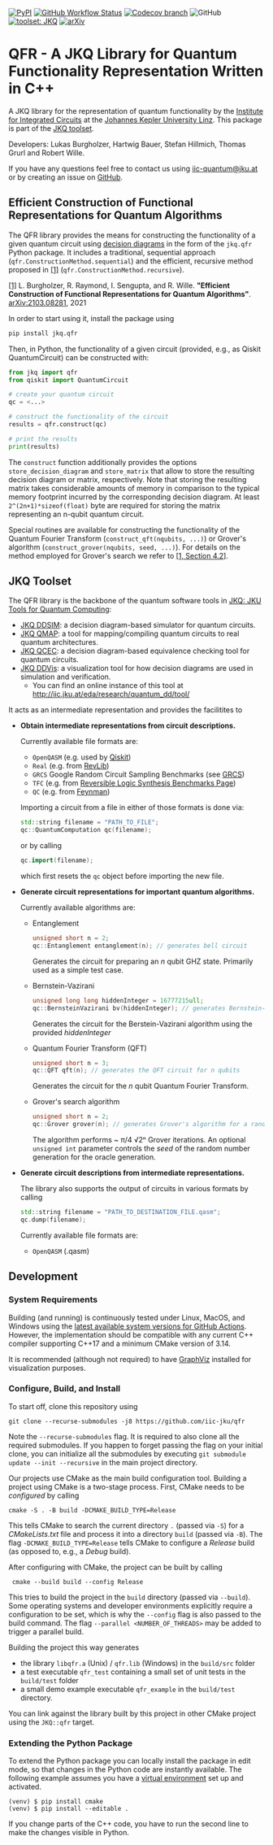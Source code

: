 [![PyPI](https://img.shields.io/pypi/v/jkq.qfr?logo=pypi&style=plastic)](https://pypi.org/project/jkq.qfr/)
[![GitHub Workflow Status](https://img.shields.io/github/workflow/status/iic-jku/qfr/CI?logo=github&style=plastic)](https://github.com/iic-jku/qfr/actions?query=workflow%3A%22CI%22)
[![Codecov branch](https://img.shields.io/codecov/c/github/iic-jku/qfr/master?label=codecov&logo=codecov&style=plastic)](https://codecov.io/gh/iic-jku/qfr)
![GitHub](https://img.shields.io/github/license/iic-jku/qcec?style=plastic)
[![toolset: JKQ](https://img.shields.io/badge/toolset-JKQ-blue?style=plastic)](https://github.com/iic-jku/jkq)
[![arXiv](https://img.shields.io/static/v1?label=arXiv&message=2103.08281&color=inactive&style=plastic)](https://arxiv.org/abs/2103.08281)

# QFR - A JKQ Library for Quantum Functionality Representation Written in C++

A JKQ library for the representation of quantum functionality by the [Institute for Integrated Circuits](http://iic.jku.at/eda/) at the [Johannes Kepler University Linz](https://jku.at). This package is part of the [JKQ toolset](https://github.com/iic-jku/jkq).

Developers: Lukas Burgholzer, Hartwig Bauer, Stefan Hillmich, Thomas Grurl and Robert Wille.

If you have any questions feel free to contact us using [iic-quantum@jku.at](mailto:iic-quantum@jku.at) or by creating an issue on [GitHub](https://github.com/iic-jku/qfr/issues).

## Efficient Construction of Functional Representations for Quantum Algorithms
The QFR library provides the means for constructing the functionality of a given quantum circuit using [decision diagrams](https://iic.jku.at/eda/research/quantum_dd) in the form of the `jkq.qfr` Python package. 
It includes a traditional, sequential approach (`qfr.ConstructionMethod.sequential`) and the efficient, recursive method proposed in [[1]](https://arxiv.org/abs/2103.08281) (`qfr.ConstructionMethod.recursive`).

[[1]](https://arxiv.org/abs/2103.08281) L. Burgholzer, R. Raymond, I. Sengupta, and R. Wille. **"Efficient Construction of Functional Representations for Quantum Algorithms"**. [arXiv:2103.08281](https://arxiv.org/abs/2103.08281), 2021

In order to start using it, install the package using
```bash
pip install jkq.qfr
```
Then, in Python, the functionality of a given circuit (provided, e.g., as Qiskit QuantumCircuit) can be constructed with:
```python
from jkq import qfr
from qiskit import QuantumCircuit

# create your quantum circuit
qc = <...>

# construct the functionality of the circuit
results = qfr.construct(qc)

# print the results
print(results)
```
The `construct` function additionally provides the options `store_decision_diagram` and `store_matrix` that allow to store the resulting decision diagram or matrix, respectively. Note that storing the resulting matrix takes considerable amounts of memory in comparison to the typical memory footprint incurred by the corresponding decision diagram. At least `2^(2n+1)*sizeof(float)` byte are required for storing the matrix representing an n-qubit quantum circuit.

Special routines are available for constructing the functionality of the Quantum Fourier Transform (`construct_qft(nqubits, ...)`) or Grover's algorithm (`construct_grover(nqubits, seed, ...)`). For details on the method employed for Grover's search we refer to [[1, Section 4.2]](https://arxiv.org/abs/2103.08281).

## JKQ Toolset

The QFR library is the backbone of the quantum software tools in [JKQ: JKU Tools for Quantum Computing](https://iic.jku.at/files/eda/2020_iccad_jku_tools_for_quantum_computing.pdf):
- [JKQ DDSIM](https://github.com/iic-jku/ddsim): a decision diagram-based simulator for quantum circuits.
- [JKQ QMAP](https://github.com/iic-jku/qmap): a tool for mapping/compiling quantum circuits to real quantum architectures.
- [JKQ QCEC](https://github.com/iic-jku/qcec): a decision diagram-based equivalence checking tool for quantum circuits.
- [JKQ DDVis](http://github.com/iic-jku/ddvis): a visualization tool for how decision diagrams are used in simulation and verification.
    - You can find an online instance of this tool at http://iic.jku.at/eda/research/quantum_dd/tool/

It acts as an intermediate representation and provides the facilitites to
* **Obtain intermediate representations from circuit descriptions.**

  Currently available file formats are:

    * `OpenQASM` (e.g. used by [Qiskit](https://github.com/Qiskit/qiskit))
    * `Real` (e.g. from [RevLib](http://revlib.org))
    * `GRCS` Google Random Circuit Sampling Benchmarks (see [GRCS](https://github.com/sboixo/GRCS))
    * `TFC` (e.g. from [Reversible Logic Synthesis Benchmarks Page](http://webhome.cs.uvic.ca/~dmaslov/mach-read.html))
    * `QC` (e.g. from [Feynman](https://github.com/meamy/feynman))
    
  Importing a circuit from a file in either of those formats is done via:
  ```c++
  std::string filename = "PATH_TO_FILE";
  qc::QuantumComputation qc(filename);
  ```
  or by calling
  ```c++
  qc.import(filename);
  ```  
  which first resets the `qc` object before importing the new file.
   
* **Generate circuit representations for important quantum algorithms.** 

    Currently available algorithms are:
    * Entanglement
    
        ```c++
      unsigned short n = 2;
      qc::Entanglement entanglement(n); // generates bell circuit
      ```
    
      Generates the circuit for preparing an *n* qubit GHZ state. Primarily used as a simple test case. 
    
    * Bernstein-Vazirani
        ```c++
      unsigned long long hiddenInteger = 16777215ull;
      qc::BernsteinVazirani bv(hiddenInteger); // generates Bernstein-Vazirani circuit for given hiddenInteger
         ```
    
        Generates the circuit for the Berstein-Vazirani algorithm using the provided *hiddenInteger*
    
    * Quantum Fourier Transform (QFT)
  
        ```c++
      unsigned short n = 3;
      qc::QFT qft(n); // generates the QFT circuit for n qubits
      ```
  
        Generates the circuit for the *n* qubit Quantum Fourier Transform.
  * Grover's search algorithm
  
       ```c++
      unsigned short n = 2;
      qc::Grover grover(n); // generates Grover's algorithm for a random n-bit oracle
      ```
    
       The algorithm performs ~ &#960;/4 &#8730;2&#8319; Grover iterations. An optional `unsigned int` parameter controls the *seed* of the random number generation for the oracle generation.
    
* **Generate circuit descriptions from intermediate representations.**
   
  The library also supports the output of circuits in various formats by calling
    
  ```c++
  std::string filename = "PATH_TO_DESTINATION_FILE.qasm";
  qc.dump(filename);
  ```

  Currently available file formats are:
    * `OpenQASM` (.qasm)

## Development

### System Requirements

Building (and running) is continuously tested under Linux, MacOS, and Windows using the [latest available system versions for GitHub Actions](https://github.com/actions/virtual-environments). However, the implementation should be compatible
with any current C++ compiler supporting C++17 and a minimum CMake version of 3.14.

It is recommended (although not required) to have [GraphViz](https://www.graphviz.org) installed for visualization purposes.

### Configure, Build, and Install

To start off, clone this repository using

```shell
git clone --recurse-submodules -j8 https://github.com/iic-jku/qfr 
```

Note the `--recurse-submodules` flag. It is required to also clone all the required submodules. If you happen to forget passing the flag on your initial clone, you can initialize all the submodules by
executing `git submodule update --init --recursive` in the main project directory.

Our projects use CMake as the main build configuration tool. Building a project using CMake is a two-stage process. First, CMake needs to be *configured* by calling
```shell 
cmake -S . -B build -DCMAKE_BUILD_TYPE=Release
```
This tells CMake to search the current directory `.` (passed via `-S`) for a *CMakeLists.txt* file and process it into a directory `build` (passed via `-B`).
The flag `-DCMAKE_BUILD_TYPE=Release` tells CMake to configure a *Release* build (as opposed to, e.g., a *Debug* build).

After configuring with CMake, the project can be built by calling
```shell
 cmake --build build --config Release
```
This tries to build the project in the `build` directory (passed via `--build`).
Some operating systems and developer environments explicitly require a configuration to be set, which is why the `--config` flag is also passed to the build command. The flag `--parallel <NUMBER_OF_THREADS>` may be added to trigger a parallel build.

Building the project this way generates
- the library `libqfr.a` (Unix) / `qfr.lib` (Windows) in the `build/src` folder
- a test executable `qfr_test` containing a small set of unit tests in the `build/test` folder
- a small demo example executable `qfr_example` in the `build/test` directory.

You can link against the library built by this project in other CMake project using the `JKQ::qfr` target.

### Extending the Python Package

To extend the Python package you can locally install the package in edit mode, so that changes in the Python code are instantly available.
The following example assumes you have a [virtual environment](https://docs.python.org/3/library/venv.html) set up and activated.

```commandline
(venv) $ pip install cmake
(venv) $ pip install --editable .
```

If you change parts of the C++ code, you have to run the second line to make the changes visible in Python.
